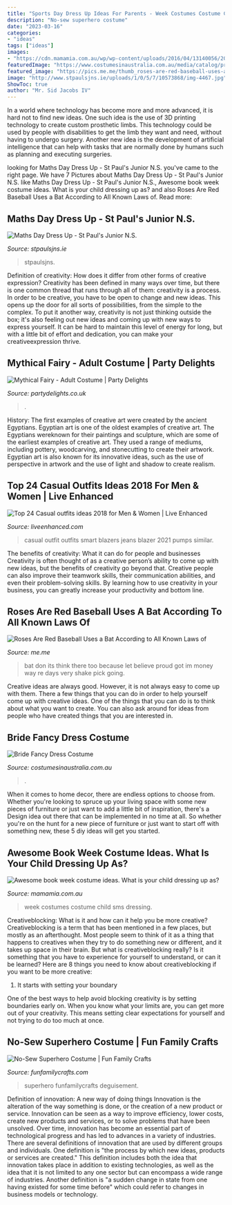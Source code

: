 ```yaml
---
title: "Sports Day Dress Up Ideas For Parents - Week Costumes Costume Child Sms Dressing"
description: "No-sew superhero costume"
date: "2023-03-16"
categories:
- "ideas"
tags: ["ideas"]
images:
- "https://cdn.mamamia.com.au/wp/wp-content/uploads/2016/04/13140056/2014-08-15_12-04-33.jpg"
featuredImage: "https://www.costumesinaustralia.com.au/media/catalog/product/cache/1/image/9df78eab33525d08d6e5fb8d27136e95/l/z/lz84812_1.jpg"
featured_image: "https://pics.me.me/thumb_roses-are-red-baseball-uses-a-bat-according-to-all-63456477.png"
image: "http://www.stpaulsjns.ie/uploads/1/0/5/7/10573868/img-4467.jpg"
ShowToc: true
author: "Mr. Sid Jacobs IV"
---
```



In a world where technology has become more and more advanced, it is hard not to find new ideas. One such idea is the use of 3D printing technology to create custom prosthetic limbs. This technology could be used by people with disabilities to get the limb they want and need, without having to undergo surgery. Another new idea is the development of artificial intelligence that can help with tasks that are normally done by humans such as planning and executing surgeries.

	

		
looking for Maths Day Dress Up - St Paul&#039;s Junior N.S. you've came to the right page. We have 7 Pictures about Maths Day Dress Up - St Paul&#039;s Junior N.S. like Maths Day Dress Up - St Paul&#039;s Junior N.S., Awesome book week costume ideas. What is your child dressing up as? and also Roses Are Red Baseball Uses a Bat According to All Known Laws of. Read more:
		
    
## Maths Day Dress Up - St Paul&#039;s Junior N.S.

<img loading=lazy src="http://www.stpaulsjns.ie/uploads/1/0/5/7/10573868/img-4467.jpg" onerror="this.onerror=null;this.src='https://tse1.mm.bing.net/th?id=OIP.212sNe9UAxhJjAsi0xiJ_wHaFj&amp;pid=15.1';" alt="Maths Day Dress Up - St Paul&#039;s Junior N.S.">

_Source: stpaulsjns.ie_

>stpaulsjns. 

	

Definition of creativity: How does it differ from other forms of creative expression?
Creativity has been defined in many ways over time, but there is one common thread that runs through all of them: creativity is a process. In order to be creative, you have to be open to change and new ideas. This opens up the door for all sorts of possibilities, from the simple to the complex.
To put it another way, creativity is not just thinking outside the box; it's also feeling out new ideas and coming up with new ways to express yourself. It can be hard to maintain this level of energy for long, but with a little bit of effort and dedication, you can make your creativeexpression thrive.

    
## Mythical Fairy - Adult Costume | Party Delights

<img loading=lazy src="https://images.partydelights.co.uk/FANC/18/931/front/v1/flxm/2.jpg" onerror="this.onerror=null;this.src='https://tse4.mm.bing.net/th?id=OIP.1npmaQ7Bt28fMrqPfOg5SAHaJ4&amp;pid=15.1';" alt="Mythical Fairy - Adult Costume | Party Delights">

_Source: partydelights.co.uk_

>. 

	

History: The first examples of creative art were created by the ancient Egyptians.
Egyptian art is one of the oldest examples of creative art. The Egyptians wereknown for their paintings and sculpture, which are some of the earliest examples of creative art. They used a range of mediums, including pottery, woodcarving, and stonecutting to create their artwork. Egyptian art is also known for its innovative ideas, such as the use of perspective in artwork and the use of light and shadow to create realism.

    
## Top 24 Casual Outfits Ideas 2018 For Men &amp; Women | Live Enhanced

<img loading=lazy src="http://www.liveenhanced.com/wp-content/uploads/2018/02/casual-outfits-1.jpg" onerror="this.onerror=null;this.src='https://tse1.mm.bing.net/th?id=OIP.ZaOk5GpIslG10doTAKviHgHaLJ&amp;pid=15.1';" alt="Top 24 Casual outfits ideas 2018 for Men &amp; Women | Live Enhanced">

_Source: liveenhanced.com_

>casual outfit outfits smart blazers jeans blazer 2021 pumps similar. 

	

The benefits of creativity: What it can do for people and businesses
Creativity is often thought of as a creative person’s ability to come up with new ideas, but the benefits of creativity go beyond that. Creative people can also improve their teamwork skills, their communication abilities, and even their problem-solving skills. By learning how to use creativity in your business, you can greatly increase your productivity and bottom line.

    
## Roses Are Red Baseball Uses A Bat According To All Known Laws Of

<img loading=lazy src="https://pics.me.me/thumb_roses-are-red-baseball-uses-a-bat-according-to-all-63456477.png" onerror="this.onerror=null;this.src='https://tse2.mm.bing.net/th?id=OIP.Tk-cabqKL9HBoNfTTIU8cwAAAA&amp;pid=15.1';" alt="Roses Are Red Baseball Uses a Bat According to All Known Laws of">

_Source: me.me_

>bat don its think there too because let believe proud got im money way re days very shake pick going. 

	

Creative ideas are always good. However, it is not always easy to come up with them. There a few things that you can do in order to help yourself come up with creative ideas. One of the things that you can do is to think about what you want to create. You can also ask around for ideas from people who have created things that you are interested in.

    
## Bride Fancy Dress Costume

<img loading=lazy src="https://www.costumesinaustralia.com.au/media/catalog/product/cache/1/image/9df78eab33525d08d6e5fb8d27136e95/l/z/lz84812_1.jpg" onerror="this.onerror=null;this.src='https://tse1.mm.bing.net/th?id=OIP.4dA6yq5RLfocYdIO1uDBxQHaLH&amp;pid=15.1';" alt="Bride Fancy Dress Costume">

_Source: costumesinaustralia.com.au_

>. 

	

When it comes to home decor, there are endless options to choose from. Whether you're looking to spruce up your living space with some new pieces of furniture or just want to add a little bit of inspiration, there's a Design idea out there that can be implemented in no time at all. So whether you're on the hunt for a new piece of furniture or just want to start off with something new, these 5 diy ideas will get you started.

    
## Awesome Book Week Costume Ideas. What Is Your Child Dressing Up As?

<img loading=lazy src="https://cdn.mamamia.com.au/wp/wp-content/uploads/2016/04/13140056/2014-08-15_12-04-33.jpg" onerror="this.onerror=null;this.src='https://tse4.mm.bing.net/th?id=OIP.419lPVWOXRSwJze9EVBjcAHaEF&amp;pid=15.1';" alt="Awesome book week costume ideas. What is your child dressing up as?">

_Source: mamamia.com.au_

>week costumes costume child sms dressing. 

	

Creativeblocking: What is it and how can it help you be more creative?
Creativeblocking is a term that has been mentioned in a few places, but mostly as an afterthought. Most people seem to think of it as a thing that happens to creatives when they try to do something new or different, and it takes up space in their brain. But what is creativeblocking really? Is it something that you have to experience for yourself to understand, or can it be learned? Here are 8 things you need to know about creativeblocking if you want to be more creative: 
1) It starts with setting your boundary

One of the best ways to help avoid blocking creativity is by setting boundaries early on. When you know what your limits are, you can get more out of your creativity. This means setting clear expectations for yourself and not trying to do too much at once.

    
## No-Sew Superhero Costume | Fun Family Crafts

<img loading=lazy src="https://funfamilycrafts.com/wp-content/uploads/2014/10/diy-superhero-costume-kids-craft.jpg" onerror="this.onerror=null;this.src='https://tse4.mm.bing.net/th?id=OIP.wFUmMSePOodarr5oeOUwAAHaLI&amp;pid=15.1';" alt="No-Sew Superhero Costume | Fun Family Crafts">

_Source: funfamilycrafts.com_

>superhero funfamilycrafts deguisement. 

	

Definition of innovation: A new way of doing things
Innovation is the alteration of the way something is done, or the creation of a new product or service. Innovation can be seen as a way to improve efficiency, lower costs, create new products and services, or to solve problems that have been unsolved. Over time, innovation has become an essential part of technological progress and has led to advances in a variety of industries.
There are several definitions of innovation that are used by different groups and individuals. One definition is "the process by which new ideas, products or services are created." This definition includes both the idea that innovation takes place in addition to existing technologies, as well as the idea that it is not limited to any one sector but can encompass a wide range of industries. Another definition is "a sudden change in state from one having existed for some time before" which could refer to changes in business models or technology.

